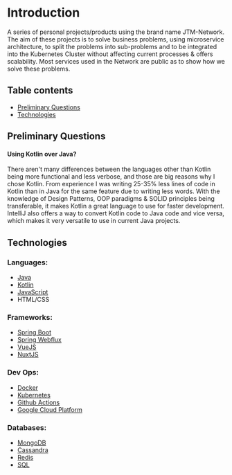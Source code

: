 # Introduction

A series of personal projects/products using the brand name JTM-Network. The aim of these projects is to solve business problems, using microservice architecture, to split the problems into sub-problems and to be integrated into the Kubernetes Cluster without affecting current processes & offers scalability. Most services used in the Network are public as to show how we solve these problems.

## Table contents
- [Preliminary Questions](#preliminary-questions)
- [Technologies](#technologies)

## Preliminary Questions

#### Using Kotlin over Java?

There aren't many differences between the languages other than Kotlin being more functional and less verbose, and those are big reasons why I chose Kotlin. From experience I was writing 25-35% less lines of code in Kotlin than in Java for the same feature due to writing less words. With the knowledge of Design Patterns, OOP paradigms & SOLID principles being transferable, it makes Kotlin a great language to use for faster development. IntelliJ also offers a way to convert Kotlin code to Java code and vice versa, which makes it very versatile to use in current Java projects.


## Technologies

### Languages:
- [Java](https://www.java.com/en)
- [Kotlin](https://kotlinlang.org)
- [JavaScript](https://www.javascript.com)
- HTML/CSS

### Frameworks:
- [Spring Boot](https://spring.io/projects/spring-boot)
- [Spring Webflux](https://docs.spring.io/spring-framework/docs/current/reference/html/web-reactive.html)
- [VueJS](https://vuejs.org/)
- [NuxtJS](https://nuxtjs.org/)

### Dev Ops:
- [Docker](https://www.docker.com/)
- [Kubernetes](https://kubernetes.io/)
- [Github Actions](https://github.com/features/actions)
- [Google Cloud Platform](https://cloud.google.com/)

### Databases:
- [MongoDB](https://www.mongodb.com/)
- [Cassandra](https://cassandra.apache.org/_/index.html)
- [Redis](https://redis.io/)
- [SQL](https://en.wikipedia.org/wiki/SQL)








